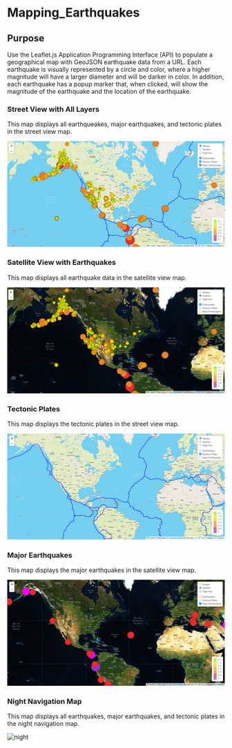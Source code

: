 # Mapping_Earthquakes

## Purpose
Use the Leaflet.js Application Programming Interface (API) to populate a geographical map with GeoJSON earthquake data from a URL. Each earthquake is visually represented by a circle and color, where a higher magnitude will have a larger diameter and will be darker in color. In addition, each earthquake has a popup marker that, when clicked, will show the magnitude of the earthquake and the location of the earthquake.

### Street View with All Layers
This map displays all earthqueakes, major earthquakes, and tectonic plates in the street view map.

![chartall](Earthquake_Challenge/images/chartall.png)

### Satellite View with Earthquakes
This map displays all earthquake data in the satellite view map.

![satearthquakes](Earthquake_Challenge/images/satearthquakes.png)

### Tectonic Plates
This map displays the tectonic plates in the street view map.

![tectonic](Earthquake_Challenge/images/tectonic.png)

### Major Earthquakes
This map displays the major earthquakes in the satellite view map.

![majoreq](Earthquake_Challenge/images/majoreq.png)

### Night Navigation Map
This map displays all earthquakes, major earthquakes, and tectonic plates in the night navigation map.

![night](Earthquake_Challenge/images/night.png)
